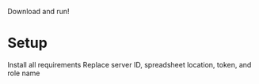 Download and run!

# Setup
Install all requirements
Replace server ID, spreadsheet location, token, and role name
